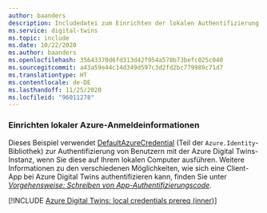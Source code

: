 ```yaml
---
author: baanders
description: Includedatei zum Einrichten der lokalen Authentifizierung für DefaultAzureCredential in Azure Digital Twins-Beispielen – mit Einführung
ms.service: digital-twins
ms.topic: include
ms.date: 10/22/2020
ms.author: baanders
ms.openlocfilehash: 35643370d6fd313d42f954a578b73befc025c040
ms.sourcegitcommit: a43a59e44c14d349d597c3d2fd2bc779989c71d7
ms.translationtype: HT
ms.contentlocale: de-DE
ms.lasthandoff: 11/25/2020
ms.locfileid: "96011278"
---
```

### <a name="set-up-local-azure-credentials"></a>Einrichten lokaler Azure-Anmeldeinformationen

Dieses Beispiel verwendet [DefaultAzureCredential](/dotnet/api/azure.identity.defaultazurecredential?preserve-view=true&view=azure-dotnet) (Teil der `Azure.Identity`-Bibliothek) zur Authentifizierung von Benutzern mit der Azure Digital Twins-Instanz, wenn Sie diese auf Ihrem lokalen Computer ausführen. Weitere Informationen zu den verschiedenen Möglichkeiten, wie sich eine Client-App bei Azure Digital Twins authentifizieren kann, finden Sie unter [*Vorgehensweise: Schreiben von App-Authentifizierungscode*](../articles/digital-twins/how-to-authenticate-client.md).

[!INCLUDE [Azure Digital Twins: local credentials prereq (inner)](digital-twins-local-credentials-inner.md)]